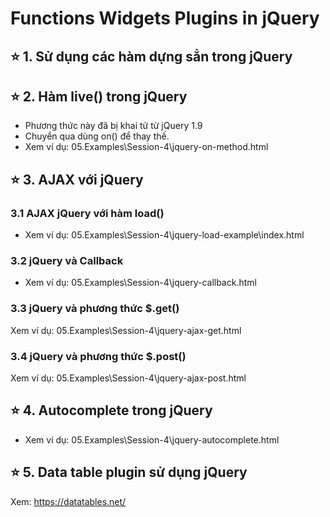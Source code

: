 # Functions Widgets Plugins in jQuery

## ⭐ 1. Sử dụng các hàm dựng sẳn trong jQuery



## ⭐ 2. Hàm live() trong jQuery

- Phương thức này đã bị khai tử từ jQuery 1.9
- Chuyển qua dùng on() để thay thế.
- Xem ví dụ: 05.Examples\Session-4\jquery-on-method.html

## ⭐ 3. AJAX với jQuery

### 3.1 AJAX jQuery với hàm load()

- Xem ví dụ: 05.Examples\Session-4\jquery-load-example\index.html

### 3.2  jQuery và Callback

- Xem ví dụ: 05.Examples\Session-4\jquery-callback.html

### 3.3  jQuery và phương thức $.get()

Xem ví dụ: 05.Examples\Session-4\jquery-ajax-get.html

### 3.4  jQuery và phương thức $.post()

Xem ví dụ: 05.Examples\Session-4\jquery-ajax-post.html

## ⭐ 4. Autocomplete trong jQuery

- Xem ví dụ: 05.Examples\Session-4\jquery-autocomplete.html

## ⭐ 5. Data table plugin sử dụng jQuery

Xem: <https://datatables.net/>